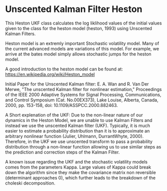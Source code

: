 # Unscented Kalman Filter Heston
  This Heston UKF class calculates the log liklihood values of the initial values given to the class for the heston model (heston, 1993) using Unscented Kalman Filters.

Heston model is an extremly important Stochastic volatility model. Many of the current advanced models are variations of this model. For example, we arrive at the bates model simply allows stochastic jumps for the heston model.

A good introduction to the heston model can be found at: https://en.wikipedia.org/wiki/Heston_model

Initial Paper for the Unscented Kalman filter:
E. A. Wan and R. Van Der Merwe, "The unscented Kalman filter for nonlinear estimation," Proceedings of the IEEE 2000 Adaptive Systems for Signal Processing, Communications, and Control Symposium (Cat. No.00EX373), Lake Louise, Alberta, Canada, 2000, pp. 153-158, doi: 10.1109/ASSPCC.2000.882463.

A Short explenation of the UKF:
Due to the non-linear nature of our dynamics in the Heston Model, we are unable to use Kalman Filters and instead we use the unscented Kalman filter (UKF). 
Typically, it is much easier to estimate a probability distribution than it is to approximate an arbitrary nonlinear function (Julier, Uhlmann, DurrantWhyte, 2000). Therefore, in the UKF we use unscented transform to pass a probability distribution through a non-linear function allowing us to use similar steps as the prediction and
correction steps of the Kalman Filter.

A known issue regarding the UKF and the stochastic volatility models comes from the parameters Kappa. Large values of Kappa could break down the algorithm since they make the covariance matrix non reversible (determinant approaches 0), which further leads to the breakdown of the choleski decomposition. 

